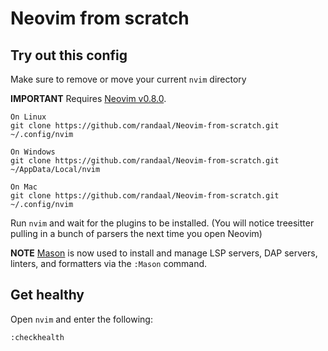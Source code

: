 # Neovim from scratch

## Try out this config

Make sure to remove or move your current `nvim` directory

**IMPORTANT** Requires [Neovim v0.8.0](https://github.com/neovim/neovim/release ).

```shell
On Linux
git clone https://github.com/randaal/Neovim-from-scratch.git ~/.config/nvim 
```

```shell
On Windows
git clone https://github.com/randaal/Neovim-from-scratch.git ~/AppData/Local/nvim
```

```shell
On Mac
git clone https://github.com/randaal/Neovim-from-scratch.git ~/.config/nvim 
```

Run `nvim` and wait for the plugins to be installed. (You will notice treesitter pulling in a bunch of parsers the next time you open Neovim)

**NOTE** [Mason](https://github.com/williamboman/mason.nvim) is now used to install and manage LSP servers, DAP servers, linters, and formatters via the `:Mason` command.

## Get healthy

Open `nvim` and enter the following:

```neovim
:checkhealth
```

